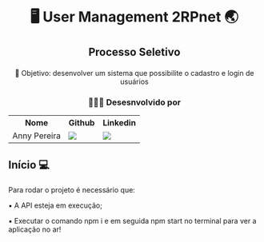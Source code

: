 # <p align="center"> 🖥 User Management 2RPnet 🌏</p>
## <p align="center">Processo Seletivo</p>
<p align="center"> 📌 Objetivo: desenvolver um sistema que possibilite o cadastro e login de usuários</p>

### <p align="center">👩🏻‍💻 Desesnvolvido por</p>
<table align="center">
  <tr>
    <th>Nome</th>
    <th>Github</th>
    <th>Linkedin</th>
  </tr>
  <tr>
    <td>Anny Pereira</td>
    <td> <a href="https://github.com/Anny-Pereira"> <img src="https://img.shields.io/badge/GitHub-100000?style=for-the-badge&logo=github&logoColor=white" /> </a></td>
    <td> <a href="https://www.linkedin.com/in/anny-pereira-598620213/"> <img src="https://img.shields.io/badge/linkedin-%230077B5.svg?&style=for-the-badge&logo=linkedin&logoColor=white" /> </a></td>
  </tr>
  </table>
  
  ## <p >Início 💻</p>
  <p> Para rodar o projeto é necessário que: </p>
   <p> ▪ A API esteja em execução; </p>
    <p> ▪ Executar o comando npm i e em seguida npm start no terminal para ver a aplicação no ar! </p>
